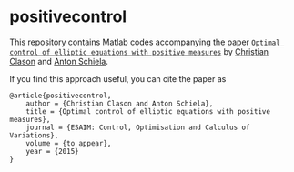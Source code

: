 # positivecontrol

This repository contains Matlab codes accompanying the paper [``Optimal control of elliptic equations with positive measures``](https://www.uni-due.de/~adf040p/preprints/PositiveControl.pdf) by [Christian Clason](http://udue.de/clason) and [Anton Schiela](http://num.math.uni-bayreuth.de/de/team/Schiela_Anton/). 

If you find this approach useful, you can cite the paper as

    @article{positivecontrol,
        author = {Christian Clason and Anton Schiela},
        title = {Optimal control of elliptic equations with positive measures},
        journal = {ESAIM: Control, Optimisation and Calculus of Variations},
        volume = {to appear},
        year = {2015}
    }
